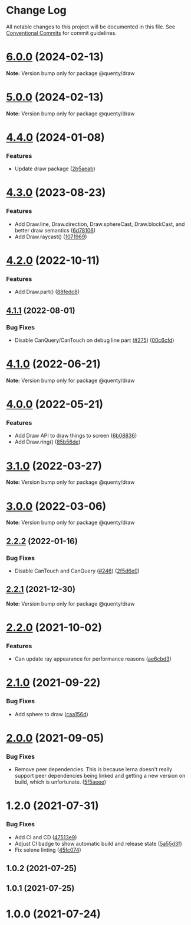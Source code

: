 # Change Log

All notable changes to this project will be documented in this file.
See [Conventional Commits](https://conventionalcommits.org) for commit guidelines.

# [6.0.0](https://github.com/Quenty/NevermoreEngine/compare/@quenty/draw@5.0.0...@quenty/draw@6.0.0) (2024-02-13)

**Note:** Version bump only for package @quenty/draw





# [5.0.0](https://github.com/Quenty/NevermoreEngine/compare/@quenty/draw@4.4.0...@quenty/draw@5.0.0) (2024-02-13)

**Note:** Version bump only for package @quenty/draw





# [4.4.0](https://github.com/Quenty/NevermoreEngine/compare/@quenty/draw@4.3.0...@quenty/draw@4.4.0) (2024-01-08)


### Features

* Update draw package ([2b5aeab](https://github.com/Quenty/NevermoreEngine/commit/2b5aeab42ae8861aabacf2f796fba43d1e2e8717))





# [4.3.0](https://github.com/Quenty/NevermoreEngine/compare/@quenty/draw@4.2.0...@quenty/draw@4.3.0) (2023-08-23)


### Features

* Add Draw.line, Draw.direction, Draw.sphereCast, Draw.blockCast, and better draw semantics ([6d78106](https://github.com/Quenty/NevermoreEngine/commit/6d78106879fb6daa5bf5a28711aed746ed0a6f3e))
* Add Draw.raycast() ([1071969](https://github.com/Quenty/NevermoreEngine/commit/10719695aede9bc9b16f7c311a98dcd5120c43ac))





# [4.2.0](https://github.com/Quenty/NevermoreEngine/compare/@quenty/draw@4.1.1...@quenty/draw@4.2.0) (2022-10-11)


### Features

* Add Draw.part() ([88fedc8](https://github.com/Quenty/NevermoreEngine/commit/88fedc8562f8a94821a3acf092d4e5e10ad4a9a6))





## [4.1.1](https://github.com/Quenty/NevermoreEngine/compare/@quenty/draw@4.1.0...@quenty/draw@4.1.1) (2022-08-01)


### Bug Fixes

* Disable CanQuery/CanTouch on debug line part ([#275](https://github.com/Quenty/NevermoreEngine/issues/275)) ([00c6cfd](https://github.com/Quenty/NevermoreEngine/commit/00c6cfd5958ba0cca8787f7976ab01bb45721cf2))





# [4.1.0](https://github.com/Quenty/NevermoreEngine/compare/@quenty/draw@4.0.0...@quenty/draw@4.1.0) (2022-06-21)

**Note:** Version bump only for package @quenty/draw





# [4.0.0](https://github.com/Quenty/NevermoreEngine/compare/@quenty/draw@3.1.0...@quenty/draw@4.0.0) (2022-05-21)


### Features

* Add Draw API to draw things to screen ([6b08836](https://github.com/Quenty/NevermoreEngine/commit/6b08836573ad719de8b903ee5c51393cf0a8647f))
* Add Draw.ring() ([85b56de](https://github.com/Quenty/NevermoreEngine/commit/85b56de9d5da5dbab6d1dcd4cde7b9b84b593017))





# [3.1.0](https://github.com/Quenty/NevermoreEngine/compare/@quenty/draw@3.0.0...@quenty/draw@3.1.0) (2022-03-27)

**Note:** Version bump only for package @quenty/draw





# [3.0.0](https://github.com/Quenty/NevermoreEngine/compare/@quenty/draw@2.2.2...@quenty/draw@3.0.0) (2022-03-06)

**Note:** Version bump only for package @quenty/draw





## [2.2.2](https://github.com/Quenty/NevermoreEngine/compare/@quenty/draw@2.2.1...@quenty/draw@2.2.2) (2022-01-16)


### Bug Fixes

* Disable CanTouch and CanQuery ([#246](https://github.com/Quenty/NevermoreEngine/issues/246)) ([2f5d6e0](https://github.com/Quenty/NevermoreEngine/commit/2f5d6e006176ac4b5e15b29efe8f3b8b842a1a7b))





## [2.2.1](https://github.com/Quenty/NevermoreEngine/compare/@quenty/draw@2.2.0...@quenty/draw@2.2.1) (2021-12-30)

**Note:** Version bump only for package @quenty/draw





# [2.2.0](https://github.com/Quenty/NevermoreEngine/compare/@quenty/draw@2.1.0...@quenty/draw@2.2.0) (2021-10-02)


### Features

* Can update ray appearance for performance reasons ([ae6cbd3](https://github.com/Quenty/NevermoreEngine/commit/ae6cbd35f22105519fa2ca11c1e456be8b4d6771))





# [2.1.0](https://github.com/Quenty/NevermoreEngine/compare/@quenty/draw@2.0.0...@quenty/draw@2.1.0) (2021-09-22)


### Bug Fixes

* Add sphere to draw ([caa156d](https://github.com/Quenty/NevermoreEngine/commit/caa156def28dbae5c09bdfa6dc04885b212f78d1))





# [2.0.0](https://github.com/Quenty/NevermoreEngine/compare/@quenty/draw@1.2.0...@quenty/draw@2.0.0) (2021-09-05)


### Bug Fixes

* Remove peer dependencies. This is because lerna doesn't really support peer dependencies being linked and getting a new version on build, which is unfortunate. ([5f5aeee](https://github.com/Quenty/NevermoreEngine/commit/5f5aeeea8de9975435309e53679f0ef7064f9dd0))





# 1.2.0 (2021-07-31)


### Bug Fixes

* Add CI and CD ([47513e9](https://github.com/Quenty/NevermoreEngine/commit/47513e9b568162707534af132396dd8756947dd3))
* Adjust CI badge to show automatic build and release state ([5a55d3f](https://github.com/Quenty/NevermoreEngine/commit/5a55d3f19bf8d66a760d67da9b56ed47fab74656))
* Fix selene linting ([45fc074](https://github.com/Quenty/NevermoreEngine/commit/45fc07489ee59127ac6582689f19a0e87c1e5b5a))



## 1.0.2 (2021-07-25)



## 1.0.1 (2021-07-25)



# 1.0.0 (2021-07-24)
